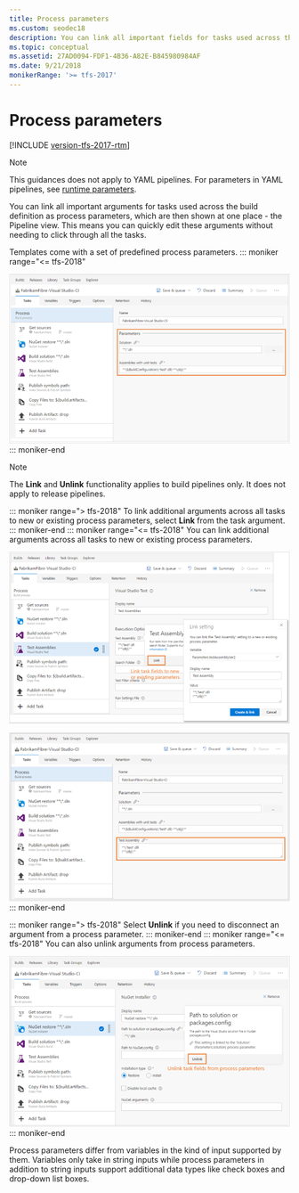 ```yaml
---
title: Process parameters
ms.custom: seodec18
description: You can link all important fields for tasks used across the build definition as process parameters
ms.topic: conceptual
ms.assetid: 27AD0094-FDF1-4B36-A82E-B845980984AF
ms.date: 9/21/2018
monikerRange: '>= tfs-2017'
---
```


# Process parameters

[!INCLUDE [version-tfs-2017-rtm](../includes/version-tfs-2017-rtm.md)]

> [!NOTE]
> This guidances does not apply to YAML pipelines. For parameters in YAML pipelines, see [runtime parameters](runtime-parameters.md).
> 

You can link all important arguments for tasks used across the build definition as process parameters, which are then shown at one place - the Pipeline view.
This means you can quickly edit these arguments without needing to click through all the tasks.

Templates come with a set of predefined process parameters.
::: moniker range="<= tfs-2018"

![Predefined process parameters.](media/2017-user-experience/process-parameters-view-1.png)
::: moniker-end

> [!NOTE]
> 
> The **Link** and **Unlink** functionality applies to build pipelines only. It does not apply to release pipelines.

::: moniker range="> tfs-2018"
To link additional arguments across all tasks to new or existing process parameters, select **Link** from the task argument.
::: moniker-end
::: moniker range="<= tfs-2018"
You can link additional arguments across all tasks to new or existing process parameters.

![Schematic showing tasks](media/2017-user-experience/tasks-linking.png)

![Link additional arguments.](media/2017-user-experience/process-parameters-view-2.png)
::: moniker-end

::: moniker range="> tfs-2018"
Select **Unlink** if you need to disconnect an argument from a process parameter.
::: moniker-end
::: moniker range="<= tfs-2018"
You can also unlink arguments from process parameters.

![Unlink arguments.](media/2017-user-experience/tasks-unlinking.png)
::: moniker-end

Process parameters differ from variables in the kind of input supported by them. Variables only take in string inputs while process parameters in addition to string inputs support additional data types like check boxes and drop-down list boxes.
